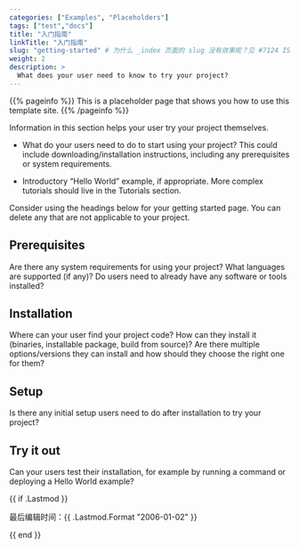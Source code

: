 ```yaml
---
categories: ["Examples", "Placeholders"]
tags: ["test","docs"]
title: "入门指南"
linkTitle: "入门指南"
slug: "getting-started" # 为什么 _index 页面的 slug 没有效果呢？见 #7124 ISSUE。就算使用 url 配置指定了自定义的 URL，但是该页面的下级页面也还是带着中文的。
weight: 2
description: >
  What does your user need to know to try your project?
---
```


{{% pageinfo %}}
This is a placeholder page that shows you how to use this template site.
{{% /pageinfo %}}

Information in this section helps your user try your project themselves.

* What do your users need to do to start using your project? This could include downloading/installation instructions, including any prerequisites or system requirements.

* Introductory “Hello World” example, if appropriate. More complex tutorials should live in the Tutorials section.

Consider using the headings below for your getting started page. You can delete any that are not applicable to your project.

## Prerequisites

Are there any system requirements for using your project? What languages are supported (if any)? Do users need to already have any software or tools installed?

## Installation

Where can your user find your project code? How can they install it (binaries, installable package, build from source)? Are there multiple options/versions they can install and how should they choose the right one for them?

## Setup

Is there any initial setup users need to do after installation to try your project?

## Try it out

Can your users test their installation, for example by running a command or deploying a Hello World example?

{{ if .Lastmod }}
<p>最后编辑时间：{{ .Lastmod.Format "2006-01-02" }}</p>
{{ end }}
